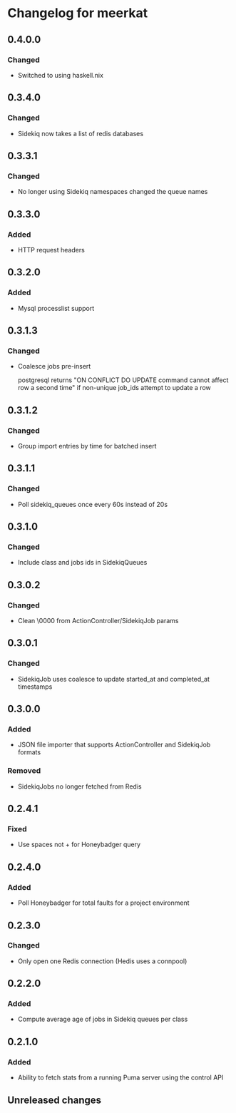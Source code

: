 # Changelog for meerkat

## 0.4.0.0

### Changed

- Switched to using haskell.nix

## 0.3.4.0

### Changed

- Sidekiq now takes a list of redis databases

## 0.3.3.1

### Changed

- No longer using Sidekiq namespaces changed the queue names

## 0.3.3.0

### Added

- HTTP request headers

## 0.3.2.0

### Added

- Mysql processlist support

## 0.3.1.3

### Changed

- Coalesce jobs pre-insert

  postgresql returns "ON CONFLICT DO UPDATE command cannot affect row a second time" if non-unique job_ids attempt to
  update a row

## 0.3.1.2

### Changed

- Group import entries by time for batched insert

## 0.3.1.1

### Changed

- Poll sidekiq_queues once every 60s instead of 20s

## 0.3.1.0

### Changed

- Include class and jobs ids in SidekiqQueues

## 0.3.0.2

### Changed

- Clean \0000 from ActionController/SidekiqJob params

## 0.3.0.1

### Changed

- SidekiqJob uses coalesce to update started\_at and completed\_at timestamps

## 0.3.0.0

### Added

- JSON file importer that supports ActionController and SidekiqJob formats

### Removed

- SidekiqJobs no longer fetched from Redis

## 0.2.4.1

### Fixed

- Use spaces not + for Honeybadger query

## 0.2.4.0

### Added

- Poll Honeybadger for total faults for a project environment

## 0.2.3.0

### Changed

- Only open one Redis connection (Hedis uses a connpool)

## 0.2.2.0

### Added

- Compute average age of jobs in Sidekiq queues per class

## 0.2.1.0

### Added

- Ability to fetch stats from a running Puma server using the control API

## Unreleased changes
